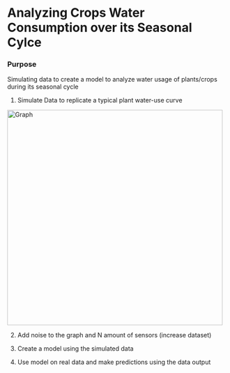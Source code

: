 # Analyzing Crops Water Consumption over its Seasonal Cylce

### Purpose
Simulating data to create a model to analyze water usage of plants/crops during its seasonal cycle

1) Simulate Data to replicate a typical plant water-use curve

<img width="494" alt="Graph" src="https://user-images.githubusercontent.com/61673602/170113996-665bbff0-41d4-4135-8115-ef5849dfb06a.png">

2) Add noise to the graph and N amount of sensors (increase dataset)

3) Create a model using the simulated data

4) Use model on real data and make predictions using the data output
